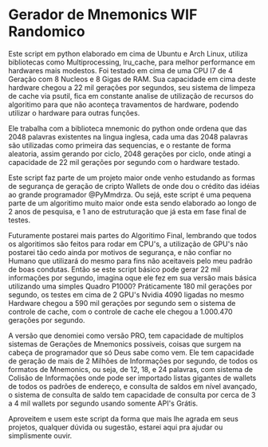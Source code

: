 # Gerador de Mnemonics WIF Randomico

Este script em python elaborado em cima de Ubuntu e Arch Linux, utiliza bibliotecas como Multiprocessing, lru_cache, para melhor performance em hardwares mais modestos. Foi testado em cima de uma CPU I7 de 4 Geração com 8 Nucleos e 8 Gigas de RAM.
Sua capacidade em cima deste hardware chegou a 22 mil gerações por segundos, seu sistema de limpeza de cache via psutil, fica em constante analise de utilização de recursos do algoritimo para que não aconteça travamentos de hardware, podendo utilizar o hardware para outras funções.

Ele trabalha com a biblioteca mnemonic do python onde ordena que das 2048 palavras existentes na lingua inglesa, cada uma das 2048 palavras são utilizadas como primeira das sequencias, e o restante de forma aleatoria, assim gerando por ciclo, 2048 gerações por ciclo, onde atingi a capacidade de 22 mil gerações por segundo com o hardware testado.

Este script faz parte de um projeto maior onde venho estudando as formas de segurança de geração de cripto Wallets de onde dou o crédito das idéias ao grande programador @PyMmdrza.
Ou sejá, este script é uma pequena parte de um algoritimo muito maior onde esta sendo elaborado ao longo de 2 anos de pesquisa, e 1 ano de estruturação que já esta em fase final de testes.

Futuramente postarei mais partes do Algoritimo Final, lembrando que todos os algoritimos são feitos para rodar em CPU's, a utilização de GPU's não postarei tão cedo ainda por motivos de segurança, e não confiar no Humano que utilizará do mesmo para fins não aceitaveis pelo meu padrão de boas condutas.
Então se este script básico pode gerar 22 mil informações por segundo, imagina oque ele fez em sua versão mais básica utilizando uma simples Quadro P1000? Práticamente 180 mil gerações por segundo, os testes em cima de 2 GPU's Nvidia 4090 ligadas no mesmo Hardware chegou a 590 mil gerações por segundo sem o sistema de controle de cache, com o controle de cache ele chegou a 1.000.470 gerações por segundo.

A versão que denomiei como versão PRO, tem capacidade de multiplos sistemas de Gerações de Mnemonics possiveis, coisas que surgem na cabeça de programador que só Deus sabe como vem. Ele tem capacidade de geração de mais de 2 Milhões de Informações por segundo, de todos os formatos de Mnemonics, ou seja, de 12, 18, e 24 palavras, com sistema de Colisão de Informações onde pode ser importado listas gigantes de wallets de todos os padrões de endereço, e consulta de saldos em nível avançado, o sistema de consulta de saldo tem capacidade de consulta por cerca de 3 a 4 mil wallets por segundo usando somente API's Grátis.


Aproveitem e usem este script da forma que mais lhe agrada em seus projetos, qualquer dúvida ou sugestão, estarei aqui pra ajudar ou simplismente ouvir.
